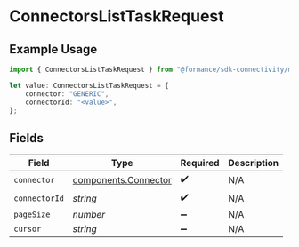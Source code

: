 # ConnectorsListTaskRequest

## Example Usage

```typescript
import { ConnectorsListTaskRequest } from "@formance/sdk-connectivity/models/operations";

let value: ConnectorsListTaskRequest = {
    connector: "GENERIC",
    connectorId: "<value>",
};
```

## Fields

| Field                                                        | Type                                                         | Required                                                     | Description                                                  |
| ------------------------------------------------------------ | ------------------------------------------------------------ | ------------------------------------------------------------ | ------------------------------------------------------------ |
| `connector`                                                  | [components.Connector](../../models/components/connector.md) | :heavy_check_mark:                                           | N/A                                                          |
| `connectorId`                                                | *string*                                                     | :heavy_check_mark:                                           | N/A                                                          |
| `pageSize`                                                   | *number*                                                     | :heavy_minus_sign:                                           | N/A                                                          |
| `cursor`                                                     | *string*                                                     | :heavy_minus_sign:                                           | N/A                                                          |